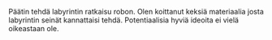 Päätin tehdä labyrintin ratkaisu robon. Olen koittanut keksiä materiaalia josta labyrintin seinät kannattaisi tehdä.
Potentiaalisia hyviä ideoita ei vielä oikeastaan ole.

